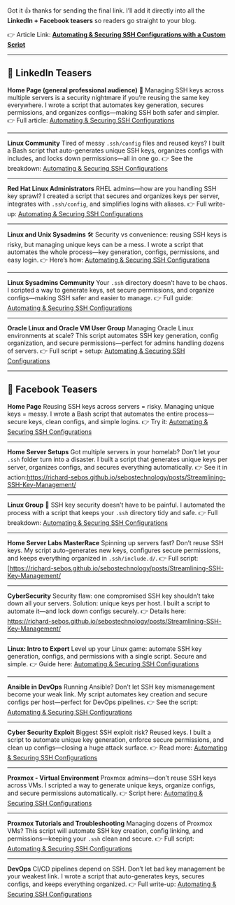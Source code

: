 Got it 👍 thanks for sending the final link. I’ll add it directly into all the **LinkedIn + Facebook teasers** so readers go straight to your blog.

👉 Article Link: **[Automating & Securing SSH Configurations with a Custom Script](https://richard-sebos.github.io/sebostechnology/posts/Streamlining-SSH-Key-Management/)**

---

## 🔹 LinkedIn Teasers

**Home Page (general professional audience)**
🔐 Managing SSH keys across multiple servers is a security nightmare if you’re reusing the same key everywhere. I wrote a script that automates key generation, secures permissions, and organizes configs—making SSH both safer and simpler.
👉 Full article: [Automating & Securing SSH Configurations](https://richard-sebos.github.io/sebostechnology/posts/Streamlining-SSH-Key-Management/)

---

**Linux Community**
Tired of messy `.ssh/config` files and reused keys? I built a Bash script that auto-generates unique SSH keys, organizes configs with includes, and locks down permissions—all in one go.
👉 See the breakdown: [Automating & Securing SSH Configurations](https://richard-sebos.github.io/sebostechnology/posts/Streamlining-SSH-Key-Management/)

---

**Red Hat Linux Administrators**
RHEL admins—how are you handling SSH key sprawl? I created a script that secures and organizes keys per server, integrates with `.ssh/config`, and simplifies logins with aliases.
👉 Full write-up: [Automating & Securing SSH Configurations](https://richard-sebos.github.io/sebostechnology/posts/Streamlining-SSH-Key-Management/)

---

**Linux and Unix Sysadmins**
🛠 Security vs convenience: reusing SSH keys is risky, but managing unique keys can be a mess. I wrote a script that automates the whole process—key generation, configs, permissions, and easy login.
👉 Here’s how: [Automating & Securing SSH Configurations](https://richard-sebos.github.io/sebostechnology/posts/Automating-Securing-SSH/)

---

**Linux Sysadmins Community**
Your `.ssh` directory doesn’t have to be chaos. I scripted a way to generate keys, set secure permissions, and organize configs—making SSH safer and easier to manage.
👉 Full guide: [Automating & Securing SSH Configurations](https://richard-sebos.github.io/sebostechnology/posts/Streamlining-SSH-Key-Management/)

---

**Oracle Linux and Oracle VM User Group**
Managing Oracle Linux environments at scale? This script automates SSH key generation, config organization, and secure permissions—perfect for admins handling dozens of servers.
👉 Full script + setup: [Automating & Securing SSH Configurations](https://richard-sebos.github.io/sebostechnology/posts/Streamlining-SSH-Key-Management/)

---

## 🔹 Facebook Teasers

**Home Page**
Reusing SSH keys across servers = risky. Managing unique keys = messy. I wrote a Bash script that automates the entire process—secure keys, clean configs, and simple logins.
👉 Try it: [Automating & Securing SSH Configurations](https://richard-sebos.github.io/sebostechnology/posts/Streamlining-SSH-Key-Management/)

---

**Home Server Setups**
Got multiple servers in your homelab? Don’t let your `.ssh` folder turn into a disaster. I built a script that generates unique keys per server, organizes configs, and secures everything automatically.
👉 See it in action:https://richard-sebos.github.io/sebostechnology/posts/Streamlining-SSH-Key-Management/

---

**Linux Group**
🐧 SSH key security doesn’t have to be painful. I automated the process with a script that keeps your `.ssh` directory tidy and safe.
👉 Full breakdown: [Automating & Securing SSH Configurations](https://richard-sebos.github.io/sebostechnology/posts/Streamlining-SSH-Key-Management/)

---

**Home Server Labs MasterRace**
Spinning up servers fast? Don’t reuse SSH keys. My script auto-generates new keys, configures secure permissions, and keeps everything organized in `.ssh/include.d/`.
👉 Full script: [https://richard-sebos.github.io/sebostechnology/posts/Streamlining-SSH-Key-Management/

---

**CyberSecurity**
Security flaw: one compromised SSH key shouldn’t take down all your servers. Solution: unique keys per host. I built a script to automate it—and lock down configs securely.
👉 Details here: https://richard-sebos.github.io/sebostechnology/posts/Streamlining-SSH-Key-Management/

---

**Linux: Intro to Expert**
Level up your Linux game: automate SSH key generation, configs, and permissions with a single script. Secure and simple.
👉 Guide here: [Automating & Securing SSH Configurations](https://richard-sebos.github.io/sebostechnology/posts/Streamlining-SSH-Key-Management/)

---

**Ansible in DevOps**
Running Ansible? Don’t let SSH key mismanagement become your weak link. My script automates key creation and secure configs per host—perfect for DevOps pipelines.
👉 See the script: [Automating & Securing SSH Configurations](https://richard-sebos.github.io/sebostechnology/posts/Streamlining-SSH-Key-Management/)

---

**Cyber Security Exploit**
Biggest SSH exploit risk? Reused keys. I built a script to automate unique key generation, enforce secure permissions, and clean up configs—closing a huge attack surface.
👉 Read more: [Automating & Securing SSH Configurations](https://richard-sebos.github.io/sebostechnology/posts/Streamlining-SSH-Key-Management/)

---

**Proxmox - Virtual Environment**
Proxmox admins—don’t reuse SSH keys across VMs. I scripted a way to generate unique keys, organize configs, and secure permissions automatically.
👉 Script here: [Automating & Securing SSH Configurations](https://richard-sebos.github.io/sebostechnology/posts/Streamlining-SSH-Key-Management/)

---

**Proxmox Tutorials and Troubleshooting**
Managing dozens of Proxmox VMs? This script will automate SSH key creation, config linking, and permissions—keeping your `.ssh` clean and secure.
👉 Full script: [Automating & Securing SSH Configurations](https://richard-sebos.github.io/sebostechnology/posts/Streamlining-SSH-Key-Management/)

---

**DevOps**
CI/CD pipelines depend on SSH. Don’t let bad key management be your weakest link. I wrote a script that auto-generates keys, secures configs, and keeps everything organized.
👉 Full write-up: [Automating & Securing SSH Configurations](https://richard-sebos.github.io/sebostechnology/posts/Streamlining-SSH-Key-Management/)


